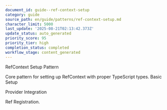 ```yaml
---
document_id: guide--ref-context-setup
category: guide
source_path: en/guide/patterns/ref-context-setup.md
character_limit: 5000
last_update: '2025-08-21T02:13:42.373Z'
update_status: auto_generated
priority_score: 95
priority_tier: high
completion_status: completed
workflow_stage: content_generated
---
```

RefContext Setup Pattern

Core pattern for setting up RefContext with proper TypeScript types. Basic Setup

Provider Integration

Ref Registration.
